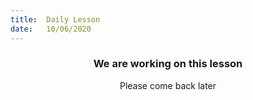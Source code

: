 ```yaml
---
title:  Daily Lesson
date:   10/06/2020
---
```


### <center>We are working on this lesson</center>
<center>Please come back later</center>
